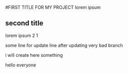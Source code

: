 #FIRST TITLE FOR MY PROJECT
lorem ipsum 

## second title
lorem ipsum 2 1

some line for update line after updating very bad branch

i will create here something

hello everyone
